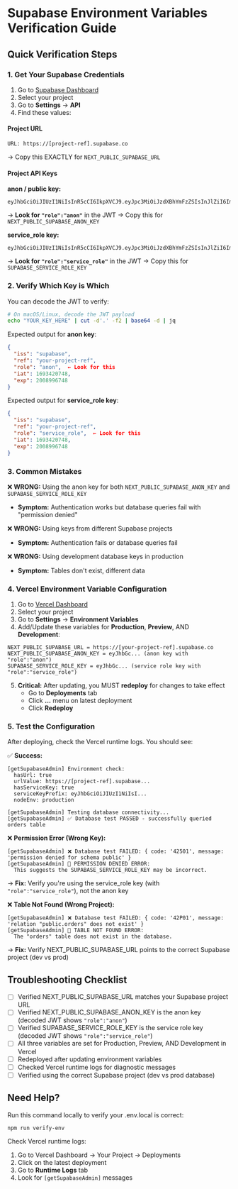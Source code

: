 # Supabase Environment Variables Verification Guide

## Quick Verification Steps

### 1. Get Your Supabase Credentials

1. Go to [Supabase Dashboard](https://app.supabase.com)
2. Select your project
3. Go to **Settings** → **API**
4. Find these values:

#### Project URL
```
URL: https://[project-ref].supabase.co
```
→ Copy this EXACTLY for `NEXT_PUBLIC_SUPABASE_URL`

#### Project API Keys

**anon / public key:**
```
eyJhbGciOiJIUzI1NiIsInR5cCI6IkpXVCJ9.eyJpc3MiOiJzdXBhYmFzZSIsInJlZiI6Imd3cWtianlmYmFya3Vmd3ZkbWFyIiwicm9sZSI6ImFub24iLCJpYXQiOjE2OTM0MjA3NDgsImV4cCI6MjAwODk5Njc0OH0...
```
→ **Look for `"role":"anon"`** in the JWT
→ Copy this for `NEXT_PUBLIC_SUPABASE_ANON_KEY`

**service_role key:**
```
eyJhbGciOiJIUzI1NiIsInR5cCI6IkpXVCJ9.eyJpc3MiOiJzdXBhYmFzZSIsInJlZiI6Imd3cWtianlmYmFya3Vmd3ZkbWFyIiwicm9sZSI6InNlcnZpY2Vfcm9sZSIsImlhdCI6MTY5MzQyMDc0OCwiZXhwIjoyMDA4OTk2NzQ4fQ...
```
→ **Look for `"role":"service_role"`** in the JWT
→ Copy this for `SUPABASE_SERVICE_ROLE_KEY`

### 2. Verify Which Key is Which

You can decode the JWT to verify:

```bash
# On macOS/Linux, decode the JWT payload
echo "YOUR_KEY_HERE" | cut -d'.' -f2 | base64 -d | jq
```

Expected output for **anon key**:
```json
{
  "iss": "supabase",
  "ref": "your-project-ref",
  "role": "anon",  ← Look for this
  "iat": 1693420748,
  "exp": 2008996748
}
```

Expected output for **service_role key**:
```json
{
  "iss": "supabase",
  "ref": "your-project-ref",
  "role": "service_role",  ← Look for this
  "iat": 1693420748,
  "exp": 2008996748
}
```

### 3. Common Mistakes

❌ **WRONG:** Using the anon key for both `NEXT_PUBLIC_SUPABASE_ANON_KEY` and `SUPABASE_SERVICE_ROLE_KEY`
- **Symptom:** Authentication works but database queries fail with "permission denied"

❌ **WRONG:** Using keys from different Supabase projects
- **Symptom:** Authentication fails or database queries fail

❌ **WRONG:** Using development database keys in production
- **Symptom:** Tables don't exist, different data

### 4. Vercel Environment Variable Configuration

1. Go to [Vercel Dashboard](https://vercel.com/dashboard)
2. Select your project
3. Go to **Settings** → **Environment Variables**
4. Add/Update these variables for **Production**, **Preview**, AND **Development**:

```
NEXT_PUBLIC_SUPABASE_URL = https://[your-project-ref].supabase.co
NEXT_PUBLIC_SUPABASE_ANON_KEY = eyJhbGc... (anon key with "role":"anon")
SUPABASE_SERVICE_ROLE_KEY = eyJhbGc... (service role key with "role":"service_role")
```

5. **Critical:** After updating, you MUST **redeploy** for changes to take effect
   - Go to **Deployments** tab
   - Click **...** menu on latest deployment
   - Click **Redeploy**

### 5. Test the Configuration

After deploying, check the Vercel runtime logs. You should see:

✅ **Success:**
```
[getSupabaseAdmin] Environment check:
  hasUrl: true
  urlValue: https://[project-ref].supabase...
  hasServiceKey: true
  serviceKeyPrefix: eyJhbGciOiJIUzI1NiIsI...
  nodeEnv: production

[getSupabaseAdmin] Testing database connectivity...
[getSupabaseAdmin] ✅ Database test PASSED - successfully queried orders table
```

❌ **Permission Error (Wrong Key):**
```
[getSupabaseAdmin] ❌ Database test FAILED: { code: '42501', message: 'permission denied for schema public' }
[getSupabaseAdmin] 🚨 PERMISSION DENIED ERROR:
  This suggests the SUPABASE_SERVICE_ROLE_KEY may be incorrect.
```
→ **Fix:** Verify you're using the service_role key (with `"role":"service_role"`), not the anon key

❌ **Table Not Found (Wrong Project):**
```
[getSupabaseAdmin] ❌ Database test FAILED: { code: '42P01', message: 'relation "public.orders" does not exist' }
[getSupabaseAdmin] 🚨 TABLE NOT FOUND ERROR:
  The "orders" table does not exist in the database.
```
→ **Fix:** Verify NEXT_PUBLIC_SUPABASE_URL points to the correct Supabase project (dev vs prod)

## Troubleshooting Checklist

- [ ] Verified NEXT_PUBLIC_SUPABASE_URL matches your Supabase project URL
- [ ] Verified NEXT_PUBLIC_SUPABASE_ANON_KEY is the anon key (decoded JWT shows `"role":"anon"`)
- [ ] Verified SUPABASE_SERVICE_ROLE_KEY is the service role key (decoded JWT shows `"role":"service_role"`)
- [ ] All three variables are set for Production, Preview, AND Development in Vercel
- [ ] Redeployed after updating environment variables
- [ ] Checked Vercel runtime logs for diagnostic messages
- [ ] Verified using the correct Supabase project (dev vs prod database)

## Need Help?

Run this command locally to verify your .env.local is correct:
```bash
npm run verify-env
```

Check Vercel runtime logs:
1. Go to Vercel Dashboard → Your Project → Deployments
2. Click on the latest deployment
3. Go to **Runtime Logs** tab
4. Look for `[getSupabaseAdmin]` messages
